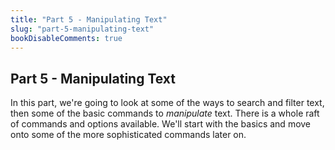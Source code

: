```yaml
---
title: "Part 5 - Manipulating Text"
slug: "part-5-manipulating-text"
bookDisableComments: true
---
```


## Part 5 - Manipulating Text

In this part, we're going to look at some of the ways to search and filter text, then some of the basic commands to _manipulate_ text. 
There is a whole raft of commands and options available.
We'll start with the basics and move onto some of the more sophisticated commands later on.

